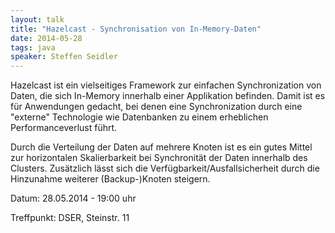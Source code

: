 ```yaml
---
layout: talk
title: "Hazelcast - Synchronisation von In-Memory-Daten"
date: 2014-05-28
tags: java
speaker: Steffen Seidler
---
```


Hazelcast ist ein vielseitiges Framework zur einfachen Synchronization von Daten, die sich In-Memory innerhalb einer Applikation befinden. Damit ist es für Anwendungen gedacht, bei denen eine Synchronization durch eine "externe" Technologie wie Datenbanken zu einem erheblichen Performanceverlust führt.

Durch die Verteilung der Daten auf mehrere Knoten ist es ein gutes Mittel zur horizontalen Skalierbarkeit bei Synchronität der Daten innerhalb des Clusters. Zusätzlich lässt sich die Verfügbarkeit/Ausfallsicherheit durch die Hinzunahme weiterer (Backup-)Knoten steigern.


Datum: 28.05.2014 - 19:00 uhr

Treffpunkt: DSER, Steinstr. 11
